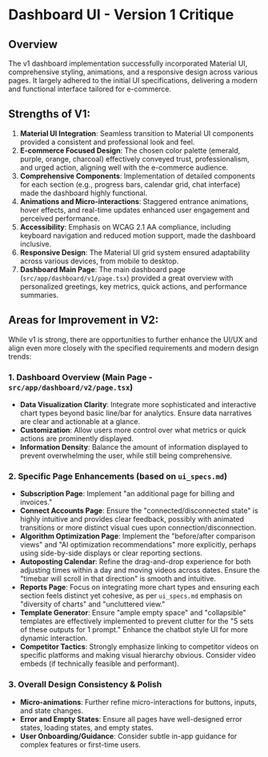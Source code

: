 # Dashboard UI - Version 1 Critique

## Overview
The v1 dashboard implementation successfully incorporated Material UI, comprehensive styling, animations, and a responsive design across various pages. It largely adhered to the initial UI specifications, delivering a modern and functional interface tailored for e-commerce.

## Strengths of V1:

1.  **Material UI Integration**: Seamless transition to Material UI components provided a consistent and professional look and feel.
2.  **E-commerce Focused Design**: The chosen color palette (emerald, purple, orange, charcoal) effectively conveyed trust, professionalism, and urged action, aligning well with the e-commerce audience.
3.  **Comprehensive Components**: Implementation of detailed components for each section (e.g., progress bars, calendar grid, chat interface) made the dashboard highly functional.
4.  **Animations and Micro-interactions**: Staggered entrance animations, hover effects, and real-time updates enhanced user engagement and perceived performance.
5.  **Accessibility**: Emphasis on WCAG 2.1 AA compliance, including keyboard navigation and reduced motion support, made the dashboard inclusive.
6.  **Responsive Design**: The Material UI grid system ensured adaptability across various devices, from mobile to desktop.
7.  **Dashboard Main Page**: The main dashboard page (`src/app/dashboard/v1/page.tsx`) provided a great overview with personalized greetings, key metrics, quick actions, and performance summaries.

## Areas for Improvement in V2:

While v1 is strong, there are opportunities to further enhance the UI/UX and align even more closely with the specified requirements and modern design trends:

### 1. Dashboard Overview (Main Page - `src/app/dashboard/v2/page.tsx`)
- **Data Visualization Clarity**: Integrate more sophisticated and interactive chart types beyond basic line/bar for analytics. Ensure data narratives are clear and actionable at a glance.
- **Customization**: Allow users more control over what metrics or quick actions are prominently displayed.
- **Information Density**: Balance the amount of information displayed to prevent overwhelming the user, while still being comprehensive.

### 2. Specific Page Enhancements (based on `ui_specs.md`)
- **Subscription Page**: Implement "an additional page for billing and invoices."
- **Connect Accounts Page**: Ensure the "connected/disconnected state" is highly intuitive and provides clear feedback, possibly with animated transitions or more distinct visual cues upon connection/disconnection.
- **Algorithm Optimization Page**: Implement the "before/after comparison views" and "AI optimization recommendations" more explicitly, perhaps using side-by-side displays or clear reporting sections.
- **Autoposting Calendar**: Refine the drag-and-drop experience for both adjusting times within a day and moving videos across dates. Ensure the "timebar will scroll in that direction" is smooth and intuitive.
- **Reports Page**: Focus on integrating more chart types and ensuring each section feels distinct yet cohesive, as per `ui_specs.md` emphasis on "diversity of charts" and "uncluttered view."
- **Template Generator**: Ensure "ample empty space" and "collapsible" templates are effectively implemented to prevent clutter for the "5 sets of these outputs for 1 prompt." Enhance the chatbot style UI for more dynamic interaction.
- **Competitor Tactics**: Strongly emphasize linking to competitor videos on specific platforms and making visual hierarchy obvious. Consider video embeds (if technically feasible and performant).

### 3. Overall Design Consistency & Polish
- **Micro-animations**: Further refine micro-interactions for buttons, inputs, and state changes.
- **Error and Empty States**: Ensure all pages have well-designed error states, loading states, and empty states.
- **User Onboarding/Guidance**: Consider subtle in-app guidance for complex features or first-time users. 